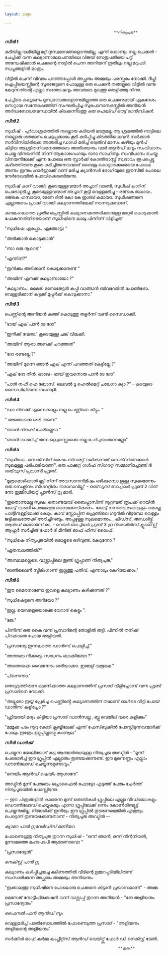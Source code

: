 ```yaml
---

layout: page

---
```


                                                     **നിത്യപൂജ**



**_സീൻ 1_**


കുടിയില്ല വലിയില്ല മറ്റ് ദുഃസ്വഭാവങ്ങളൊന്നുമില്ല, എന്ത് കൊണ്ടും നല്ല ചെക്കൻ - ചേച്ചിക്ക് വന്ന കല്യാണാലോചനയിലെ വിജയ് സേതുപതിയെ പറ്റി അന്വേഷിക്കാൻ ചെക്കന്റെ നാട്ടിൽ ചെന്ന അനിയന് ഇതിലും നല്ല മറുപടി സ്വപ്നങ്ങളിൽ മാത്രം.

വീട്ടിൽ ചെന്ന് വിവരം പറഞ്ഞപ്പോൾ അച്ഛനും അമ്മയും പരസ്പരം നോക്കി. ദീപ്തി ഐപ്പീയെസ്സിന്റെ സൂരജേട്ടനെ പോലുള്ള ഒരു ചെക്കൻ തങ്ങളുടെ വീട്ടിൽ വന്നു കേറുന്നതിന്റെ എല്ലാ സന്തോഷവും അവരുടെ മുഖത്തു തെളിഞ്ഞു നിന്നു.

ചേച്ചീടെ കല്യാണം ദുസ്വഭാവങ്ങളൊന്നുമില്ലാത്ത ഒരു ചെക്കനുമായ് ഏകദേശം സെറ്റായ സന്തോഷത്തിന് സംഘടിപ്പിച്ച സുരപാനാസദസ്സിൽ അനിയൻ അർദ്ധബോധാവസ്ഥയിൽ കിടക്കുന്നിടത്തു _ഒരു ഫെയിഡ് ഔട്ട് ട്രാൻസിഷൻ_.


**_സീൻ 2_**

സുധീഷ് - പൂർവാശ്രമത്തിൽ നല്ലൊരു കുടിയൻ മാത്രമല്ല ആ ശ്രമത്തിൽ നാട്ടിലെ നല്ലൊരു ശതമാനം ചെറുപ്പക്കാരം കൂടി കുടിപ്പിച്ചു കിടത്തിയ ലവൻ സർക്കാർ സർവീസിലിരിക്കെ അന്തരിച്ച ഡാഡി മരിച്ച് ട്വെൽവ് മാസം കഴിയും മുൻപ് കിട്ടിയ ആശ്രിതനിയമനത്തോടെ അതിശയനും വാർ ആൻഡ് ലവും സംവിധാനം ചെയ്ത വിനയനിൽ നിന്ന് ആകാശഗംഗയും ദാദാ സാഹിബും സംവിധാനം ചെയ്ത വിനയനിലേക്ക് എന്ന പോലെ ഒരു സ്റ്റാർക്ക് കോൺട്രാസ്റ്റ് സ്വഭാവം രൂപപ്പെട്ടു കഴിഞ്ഞിരുന്നു.കൂടെ കുടിച്ചിരുന്നവന്മാര് ബൈജു കൊട്ടാരക്കരെയെ പോലെ അന്നും ഇന്നും ഹാർട്ടറ്റാക്ക് വന്ന് മരിച്ച ക്യാൻസർ രോഗിയുടെ ഈസീജി പോലെ നേർരേഖയിൽ പോയിക്കൊണ്ടിരുന്നു.

സുധീഷ് കാറ് വാങ്ങി, കൂടെയുള്ളവന്മാർ അച്ചാറ് വാങ്ങി, സുധീഷ് കാറിന് പെട്രോളടിച്ചു, കൂടെയുള്ളവന്മാര് അച്ചാറ് കൂട്ടി വെള്ളമടിച്ചു - രജ്‌കെ രുലായ.. രജ്‌കെ ഹസായാ, മേനേ ദിൽ കോ കേ ഇശ്ഖ് കമായാ. സുധീഷങ്ങനെ എല്ലാരുടെം പ്രാക്ക് വാങ്ങി കല്യാണത്തിലേക്ക് നടന്നടുക്കുവാണ്.

കുന്ദമംഗലത്തെ പ്രതിഭ പ്രെസ്സിൽ കല്യാണക്കത്തടിക്കാനുള്ള മാറ്റർ കൊടുക്കാൻ പോകുന്നതിനിടെയാണ് സുധീഷിനെ ലാലു പിന്നീന്ന് വിളിച്ചത്

"സുധീഷേ എരപ്പാ.. എങ്ങോട്ടാ "

"അടിക്കാൻ കൊടുക്കാൻ"

"ന്നാ ഒരു നൂറെട് "

"എന്തിന്?"

"ഇനിക്കും അടിക്കാൻ കൊടുക്കാനുണ്ട് "

"അയിന് എനക്ക് കല്യാണായോ ?"

"കല്യാണം.. മൈര്. മനോജേട്ടൻ കുപ്പി വാങ്ങാൻ ബിവറേജിൽ പോൺട്രോ. വെള്ളടിക്കാന് കട്ടക്ക് മൂപ്പർക്ക് കൊടുക്കാനാ."


**_സീൻ 3_**

പെണ്ണിൻ്റെ അനിയൻ കത്ത് കൊടുത്തു തളർന്ന് വണ്ടി സൈഡാക്കി.

"ഭായ് ഏക് പാൻ ദേ ദോ"

"ഇനിക്ക് വേണ്ട." കൂടെയുള്ള ചങ്ക്  വിലക്കി.

"അയിന് ആരാ അനക്ക് പറഞ്ഞത്"

"ദോ രണ്ടല്ലേ ?"

"അയിന് മുന്നെ ഞാൻ ഏക് എന്ന് പറഞ്ഞത് കേട്ടില്ലേ ?"

"ഏക് ദോ തീൻ. ഓഖേ - ഭായ് ഇവനൊരു പാൻ ദേ  ദോ"

"പാൻ നഹീ ഹെ ബോസ്. ലെവൽ ടൂ ഹെൽമെറ്റ് ചലേഗാ ക്യാ ?" - കടയുടെ സൈഡിലിരുന്ന ബംഗാളി.


**_സീൻ 4_**

"ഡാ നിനക്ക് എന്നെക്കാളും നല്ല പെണ്ണിനെ കിട്ടും. "

" അതൊക്കെ ശരി തന്നെ"

"ഞാൻ നിനക്ക് ചേരില്ലെടാ "

"ഞാൻ വാങ്ങിച്ച് തന്ന ഡ്രെസ്സൊക്കെ നല്ല ചേർച്ചയാരുന്നല്ലോ"


**_സീൻ 5_**

"സുധീഷേ.. സെക്‌സിന് ശേഷം സിഗരറ്റ് വലിക്കുന്നത് സെക്‌സിനേക്കാൾ സുഖമുള്ള പരിപാടിയാണ്". ഒരു പാക്കറ്റ് ഗൾഫ് സിഗരറ്റ് സമ്മാനിച്ചോണ്ട് ദി ഒബ്‌വ്യസ് പ്രവാസി ഫ്രണ്ട്.

"മൂത്രമൊഴിക്കാൻ മുട്ടി നിന്ന് അവസാനനിമിഷം ഒഴിക്കുമ്പൊ ഉള്ള സുഖമൊന്നും ഒരു സെക്സിനും സിഗററ്റിനും തരാനാവില്ല" - ഒബ്‌വ്യസ് ബാച്ചിലർ ഫ്രണ്ട് 2 വിത് നോ ഇമ്മീഡിയറ്റ് പ്ലാൻസ് റ്റു മാരി.

"ഇതൊന്നുമല്ല സുഖം. തൊണ്ടയാട് ബൈപ്പാസിന്ന് നൂറ്റമ്പത് രൂപക്ക് റെയിൻ കോട്ട് വാങ്ങി പെരുമഴത്തു ബൈക്കോടിക്കണം. കോട്ട് നനഞ്ഞു മഴവെള്ളം മെല്ലെ പാന്റിനുള്ളിലേക്ക് കേറും. കാവ് സ്റ്റോപ്പിന് ഫ്രെണ്ടിലെ ഗട്ടറിൽ വീഴുമ്പോ വെള്ളം ജട്ടിക്കകത്തേക്ക് അരിച്ചിറങ്ങും. അപ്പഴുള്ള സുഖമൊന്നും... കിഡ്സ്, അഡൾട്ട്സ് ആൻഡ് ലെജൻസ് രാ. - റെയർ ബാച്ചിലർ ഫ്രണ്ട് 3 ഹൂ റിമെയിൻസ് ക്ലൂലെസ്സ് ആഫ്റ്റർ സർച്ചിങ് ഫോർ ദി മീനിങ് ഓഫ് ഹിസ് ലൈഫ്.

"സുധീഷേ നിത്യപൂജയിൽ ഒരാളുടെ ഒഴിവുണ്ട്. കേറുന്നോ ?

"ഏതമ്പലത്തിൽ?"

"അമ്പലമല്ലെടെ. വാട്സാപ്പിലെ തുണ്ട് ഗ്രൂപ്പാണ്  നിത്യപൂജ."

"ഓൺലൈൻ സ്ട്രീമിംഗാണ് ഇല്ലത്തു പതിവ്. എന്നാലും കേറിയേക്കാം."


**_സീൻ 6_**

"ഈ മൈരനാണോ ഇവളെ കല്യാണം കഴിക്കുന്നത് ?"

"സുധീഷേട്ടനെ അറിയോ ?"

"ഇല്ല. യെവളെയൊക്കെ വേറാര് കെട്ടും ".

"ങേ."

പിന്നീന്ന് ഒരു കൈ വന്ന് പ്രസാദിന്റെ തോളിൽ തട്ടി. പിന്നിൽ തനിക്ക് പിറക്കാതെ പോയ അളിയൻ.

"പ്രസാദേട്ട ഇന്നലത്തെ ഡാൻസ് പൊളിച്ച്."

"അതാടെ നിക്കട്ടെ. സാധനം ബാക്കിണ്ടോ ?"

"അതൊക്കെ വൈന്നേരം ശരിയാക്കാ. ഇങ്ങള് വരൂലെ "

"പിന്നെന്താ."

തൊട്ടടുത്തിരുന്ന ക്ഷണിക്കാത്ത കല്യാണത്തിന് പ്രസാദ് വിളിച്ചോണ്ട് വന്ന ഫ്രണ്ട് പ്രസാദിനെ നോക്കി.

"അല്ലടോ ഇയ്യ്‌ പ്രേമിച്ച പെണ്ണിൻ്റെ കല്യാണത്തിന് തലേന്ന് ഓൾടെ വീട്ടി പോയ് ഡാൻസ് കളിച്ചോ ?"

"ഫ്രീയായി മദ്യം കിട്ടിയാ പ്രസാദ് ഡാൻസല്ല , ബ്ലൂ വെയില് വരെ കളിക്കും"

"മമ്മൂക്ക പടം നൂറു കോടി ക്ലബ്ബിലേക്ക് എന്ന് ഫേസ്‌ബുക്കിൽ പോസ്റ്റിടുന്നവന്മാർക്ക് പോലും ഇത്രേം ഉളുപ്പില്ലായ്മ കാണൂല."


**_സീൻ ഡാർക്ക്_**

ചെയ്യുന്ന ജോലിയോട് കട്ട ആത്മാർത്ഥയുള്ള നിത്യപൂജ അഡ്മിൻ - "മൂന്ന് പേരൊഴിച്ച് ഈ ഗ്രൂപ്പിൽ എല്ലാരും തുണ്ടയക്കുന്നുണ്ട്. ഈ മൂന്നെണ്ണം എല്ലാം ഡൗൺലോഡ് ചെയ്യുന്നുമുണ്ടാവും."

"നെയിം ആൻഡ് ഷെയിം ആശാനേ"

അഡ്മിൻ മൂന്ന് പേരുടെം പ്രൊഫൈൽ ഫോട്ടോ എടുത്ത് പേരും ചേർത്ത് നിത്യപൂജയിൽ പോസ്റ്റിടുന്നു.

-- ഈ ചിത്രങ്ങളിൽ കാണുന്ന മൂന്ന് തെണ്ടികൾ ഗ്രൂപ്പിലെ എല്ലാ വീഡിയോകളും ഡൌൺലോഡ് ചെയ്യുകയും എന്നാ ഗ്രൂപ്പിലേക്ക് ഒന്നും കോൺട്രിബ്യൂട്ട് ചെയ്യുന്നുമില്ല. നിങ്ങൾക്ക് ഇനിയും ഈ ഗ്രൂപ്പിൽ തുടരണമെങ്കിൽ എത്രയും പെട്ടെന്ന് തുണ്ടയക്കേണ്ടതാണ്  - നിത്യപൂജ അഡ്മിൻ --


_ക്യാമറ പാൻ റ്റുവേർഡ്‌സ് മണിയറ_.

ഫോണെടുത്തു നിത്യപൂജ തുറന്ന സുധീഷ് - "ഒന്ന് ഞാൻ, ഒന്ന് നിന്റനിയൻ, മൂന്നാമത്തെ മഹാപാപി ആരാണാവൊ "

"പ്രസാദേട്ടൻ"


_നെക്സ്റ്റ് പാൻ റ്റു_ 

കല്യാണം കഴിപ്പിച്ചയച്ച ക്ഷീണത്തിൽ വീടിന്റെ ഉമ്മറപ്പടിയിലിരുന്ന് സംസാരിക്കുന്ന അച്ഛനും അമ്മയും അനിയനും.

"ഇക്കാലത്തു സുധീഷിനെ പോലൊരു ചെക്കനെ കിട്ടാൻ പ്രയാസമാണ്" -  അമ്മ.

മെസേജ് നോട്ടിഫിക്കേഷൻ വന്ന് വാട്സാപ്പ് തുറന്ന അനിയൻ - "ങേ അളിയനും പ്രസാദേട്ടനും"


_ഫൈനൽ പാൻ ആൻഡ് സൂം_

വെള്ളമടിച്ച് പാതിബോധത്തിൽ ഫോണെടുത്ത പ്രസാദ് - "അളിയനും അളിയന്റെ അളിയനും"

സർക്കിൾ ഓഫ് കർമ്മ കംപ്ലീറ്റ്‌സ് ആൻഡ് വെയിറ്റ്സ് ഫോർ ഡി നെക്സ്റ്റ് ടേൺ.


                                                       **ശുഭം**





